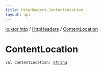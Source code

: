 ```yaml
---
title: HttpHeaders.ContentLocation - 
layout: api
---
```


<div class='api-docs-breadcrumbs'><a href="../index.html">io.ktor.http</a> / <a href="index.html">HttpHeaders</a> / <a href="./-content-location.html">ContentLocation</a></div>

# ContentLocation

<div class="signature"><code><span class="keyword">val </span><span class="identifier">ContentLocation</span><span class="symbol">: </span><a href="https://kotlinlang.org/api/latest/jvm/stdlib/kotlin/-string/index.html"><span class="identifier">String</span></a></code></div>
